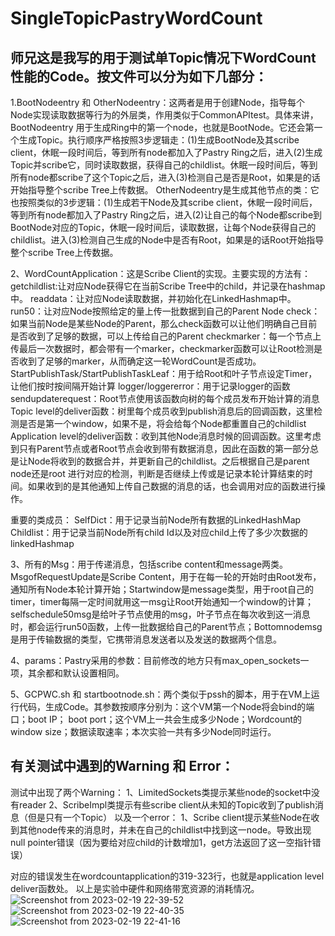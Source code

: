 # SingleTopicPastryWordCount

## 师兄这是我写的用于测试单Topic情况下WordCount性能的Code。按文件可以分为如下几部分：

1.BootNodeentry 和 OtherNodeentry：这两者是用于创建Node，指导每个Node实现读取数据等行为的外层类，作用类似于CommonAPItest。具体来讲，BootNodeentry 用于生成Ring中的第一个node，也就是BootNode。它还会第一个生成Topic。执行顺序严格按照3步逻辑走：(1)生成BootNode及其scribe client，休眠一段时间后，等到所有node都加入了Pastry Ring之后，进入(2)生成Topic并scribe它，同时读取数据，获得自己的childlist。休眠一段时间后，等到所有node都scribe了这个Topic之后，进入(3)检测自己是否是Root，如果是的话开始指导整个scribe Tree上传数据。
OtherNodeentry是生成其他节点的类：它也按照类似的3步逻辑：(1)生成若干Node及其scribe client，休眠一段时间后，等到所有node都加入了Pastry Ring之后，进入(2)让自己的每个Node都scribe到BootNode对应的Topic，休眠一段时间后，读取数据，让每个Node获得自己的childlist。进入(3)检测自己生成的Node中是否有Root，如果是的话Root开始指导整个scribe Tree上传数据。

2、WordCountApplication：这是Scribe Client的实现。主要实现的方法有：
getchildlist:让对应Node获得它在当前Scribe Tree中的child，并记录在hashmap中。
readdata：让对应Node读取数据，并初始化在LinkedHashmap中。
run50：让对应Node按照给定的量上传一批数据到自己的Parent Node
check：如果当前Node是某些Node的Parent，那么check函数可以让他们明确自己目前是否收到了足够的数据，可以上传给自己的Parent
checkmarker：每一个节点上传最后一次数据时，都会带有一个marker，checkmarker函数可以让Root检测是否收到了足够的marker，从而确定这一轮WordCount是否成功。
StartPublishTask/StartPublishTaskLeaf：用于给Root和叶子节点设定Timer，让他们按时按间隔开始计算
logger/loggererror：用于记录logger的函数
sendupdaterequest：Root节点使用该函数向树的每个成员发布开始计算的消息
Topic level的deliver函数：树里每个成员收到publish消息后的回调函数，这里检测是否是第一个window，如果不是，将会给每个Node都重置自己的childlist
Application level的deliver函数：收到其他Node消息时候的回调函数。这里考虑到只有Parent节点或者Root节点会收到带有数据消息，因此在函数的第一部分总是让Node将收到的数据合并，并更新自己的childlist。之后根据自己是parent node还是root 进行对应的检测，判断是否继续上传或是记录本轮计算结束的时间。如果收到的是其他通知上传自己数据的消息的话，也会调用对应的函数进行操作。

重要的类成员：
SelfDict：用于记录当前Node所有数据的LinkedHashMap
Childlist：用于记录当前Node所有child Id以及对应child上传了多少次数据的linkedHashmap

3、所有的Msg：用于传递消息，包括scribe content和message两类。MsgofRequestUpdate是Scribe Content，用于在每一轮的开始时由Root发布，通知所有Node本轮计算开始；Startwindow是message类型，用于root自己的timer，timer每隔一定时间就用这一msg让Root开始通知一个window的计算；selfschedule50msg是给叶子节点使用的msg，叶子节点在每次收到这一消息时，都会运行run50函数，上传一批数据给自己的Parent节点；Bottomnodemsg是用于传输数据的类型，它携带消息发送者以及发送的数据两个信息。

4、params：Pastry采用的参数：目前修改的地方只有max_open_sockets一项，其余都和默认设置相同。

5、GCPWC.sh 和 startbootnode.sh：两个类似于pssh的脚本，用于在VM上运行代码，生成Code。其参数按顺序分别为：这个VM第一个Node将会bind的端口；boot IP； boot port；这个VM上一共会生成多少Node；Wordcount的window size；数据读取速率；本次实验一共有多少Node同时运行。

## 有关测试中遇到的Warning 和 Error：
测试中出现了两个Warning：
1、LimitedSockets类提示某些node的socket中没有reader
2、ScribeImpl类提示有些scribe client从未知的Topic收到了publish消息（但是只有一个Topic）
以及一个error：
1、Scribe client提示某些Node在收到其他node传来的消息时，并未在自己的childlist中找到这一node。导致出现null pointer错误（因为要给对应child的计数增加1，get方法返回了这一空指针错误）

对应的错误发生在wordcountapplication的319-323行，也就是application level deliver函数处。
以上是实验中硬件和网络带宽资源的消耗情况。
![Screenshot from 2023-02-19 22-39-52](https://user-images.githubusercontent.com/32588848/220004430-a26735a2-b95c-48d8-a951-3afc49054a3f.png)
![Screenshot from 2023-02-19 22-40-35](https://user-images.githubusercontent.com/32588848/220004432-1456a84e-7640-49c1-99ca-eaed027a835e.png)
![Screenshot from 2023-02-19 22-41-16](https://user-images.githubusercontent.com/32588848/220004433-4696b1e1-9184-4e14-ba59-eaf7659d92bf.png)
